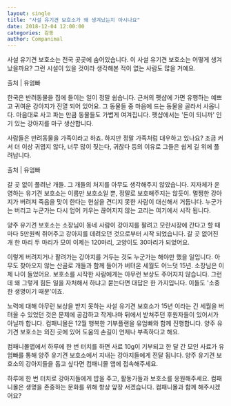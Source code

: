 ```yaml
---
layout: single
title: "사설 유기견 보호소가 왜 생겨났는지 아시나요"
date: 2018-12-04 12:00:00
categories: 감동
author: Companimal
---
```


사설 유기견 보호소는 전국 곳곳에 숨어있습니다. 이 사설 유기견 보호소는 어떻게 생겨났을까요? 그런 시설이 있을 것이라 생각해본 적이 없는 사람도 많을 거예요.

출처 | 유엄빠

한국은 반려동물을 집에 들이는 일이 정말 쉽습니다. 근처의 펫샵에 가면 유행하는 예쁘고 귀여운 강아지가 진열 되어 있어요. 그 동물들 중 마음에 드는 동물을 골라서 사옵니다. 마음대로 사고 파는 만큼 동물들도 가볍게 여겨집니다. 펫샵에서는 '돈이 되니까' 인기 있는 강아지를 마구 생산합니다.

사람들은 반려동물을 가족이라고 하죠. 하지만 정말 가족처럼 대우하고 있나요? 조금 커서 더 이상 귀엽지 않다, 너무 많이 짖는다, 귀찮다 등의 이유로 그들은 쉽게 길 위에 풀려납니다.

출처 | 유엄빠

갈 곳 없이 풀려난 개들. 그 개들의 처지를 아무도 생각해주지 않았습니다. 지자체가 운영하는 유기견 보호소는 이름만 보호소일 뿐, 정말로 보호해주지는 않듯이. 멀쩡한 강아지가 버려져 죽음을 맞이 한다는 현실을 견디지 못한 사람이 대신해서 거둡니다. 누군가는 버리고 누군가는 다시 업어 키우는 끊어지지 않는 고리는 여기에서 시작 됩니다.

양주 유기견 보호소는 소장님이 동네 사람이 강아지를 팔려고 모란시장에 간다고 할 때마다 5만원씩 쥐어주고 강아지를 데려오던 것으로부터 시작 되었습니다. 갈 곳 없어진 개 한 마리 두 마리가 모여 이제는 120마리, 고양이도 30마리가 되었어요.

이렇게 버려지거나 팔려가는 강아지를 거두는 것도 누군가는 해야만 했을 일입니다. 아무도 찾아오지 않는 산골로 개들과 함께 들어가 버텨온 세월도 어느덧 15년. 소장님은 이제 나이 들었어요. 보호소를 시작한 사람에게는 아무런 보상도 주어지지 않습니다. 그런데 왜 그렇게 힘든 일을 자처해서 하냐고 묻는다면 대답은 한 가지입니다. 이들도 '소중한 생명이기 때문'이죠.

노력에 대해 아무런 보상을 받지 못하는 사설 유기견 보호소가 15년 이라는 긴 세월을 버텨올 수 있었던 것은 문제에 공감하고 작게나마 뒤에서 받쳐주던 후원자들이 있어서가 아닐까 합니다. 컴패니몰은 12월 행복한 기부플랜을 유엄빠와 함께 진행합니다. 양주 유기견 보호소는 외진 곳에 있어 도움의 손길이 언제나 부족하다고 해요.

컴패니몰앱에서 하루에 한 번 터치를 하면 사료 10g이 기부되고 한 달 간 모인 사료가 유엄빠를 통해 양주 유기견 보호소에서 지내는 강아지들에게 전달 됩니다. 양주 유기견 보호소의 강아지들을 돕고 싶다면 컴패니몰 앱에 접속해주세요.

하루에 한 번 터치로 강아지들에게 밥을 주고, 활동가들과 보호소를 응원해주세요. 컴패니몰은 생명을 존중하는 문화를 위해 항상 앞장 서겠습니다. 컴패니몰과 함께 해주시겠어요?
